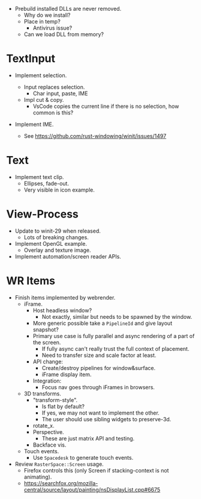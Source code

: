 * Prebuild installed DLLs are never removed.
    - Why do we install?
    - Place in temp?
        - Antivirus issue?
    - Can we load DLL from memory?

# TextInput

* Implement selection.
    - Input replaces selection.
        - Char input, paste, IME
    - Impl cut & copy.
        - VsCode copies the current line if there is no selection, how common is this?

* Implement IME.
    - See https://github.com/rust-windowing/winit/issues/1497

# Text

* Implement text clip.
    - Ellipses, fade-out.
    - Very visible in icon example.

# View-Process

* Update to winit-29 when released.
    - Lots of breaking changes.
* Implement OpenGL example.
    - Overlay and texture image.
* Implement automation/screen reader APIs.

# WR Items

* Finish items implemented by webrender.
    - iFrame.
        - Host headless window?
            - Not exactly, similar but needs to be spawned by the window.
        - More generic possible take a `PipelineId` and give layout snapshot?
        - Primary use case is fully parallel and async rendering of a part of the screen.
            - If fully async can't really trust the full context of placement.
            - Need to transfer size and scale factor at least.
        - API change:
            - Create/destroy pipelines for window&surface.
            - iFrame display item.
        - Integration:
            - Focus nav goes through iFrames in browsers.
    - 3D transforms.
        - "transform-style".
            - Is flat by default?
            - If yes, we may not want to implement the other.
            - The user should use sibling widgets to preserve-3d.
        - rotate_x.
        - Perspective.
            - These are just matrix API and testing.
        - Backface vis.
    - Touch events.
        - Use `Spacedesk` to generate touch events.
* Review `RasterSpace::Screen` usage.
    - Firefox controls this (only Screen if stacking-context is not animating).
    - https://searchfox.org/mozilla-central/source/layout/painting/nsDisplayList.cpp#6675
